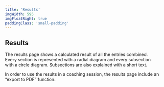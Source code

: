 ```yaml
---
title: 'Results'
imgWidth: 595
imgFloatRight: true
paddingClass: 'small-padding'
---
```


## Results
The results page shows a calculated result of all the entries combined. Every section is represented with a radial diagram and every subsection with a circle diagram. Subsections are also explained with a short text.

In order to use the results in a coaching session, the results page include an “export to PDF” function.
